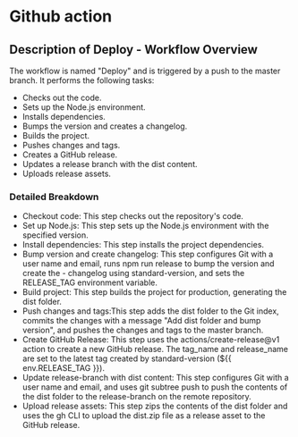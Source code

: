 # Github action

## Description of Deploy - Workflow Overview
The workflow is named "Deploy" and is triggered by a push to the master branch. It performs the following tasks:

- Checks out the code.
- Sets up the Node.js environment.
- Installs dependencies.
- Bumps the version and creates a changelog.
- Builds the project.
- Pushes changes and tags.
- Creates a GitHub release.
- Updates a release branch with the dist content.
- Uploads release assets.

### Detailed Breakdown
- Checkout code: This step checks out the repository's code.
- Set up Node.js: This step sets up the Node.js environment with the specified version.
- Install dependencies: This step installs the project dependencies.
- Bump version and create changelog: This step configures Git with a user name and email, runs npm run release to bump the version and create the - changelog using standard-version, and sets the RELEASE_TAG environment variable.
- Build project: This step builds the project for production, generating the dist folder.
- Push changes and tags:This step adds the dist folder to the Git index, commits the changes with a message "Add dist folder and bump version", and pushes the changes and tags to the master branch.
- Create GitHub Release: This step uses the actions/create-release@v1 action to create a new GitHub release. The tag_name and release_name are set to the latest tag created by standard-version (${{ env.RELEASE_TAG }}).
- Update release-branch with dist content: This step configures Git with a user name and email, and uses git subtree push to push the contents of the dist folder to the release-branch on the remote repository.
- Upload release assets: This step zips the contents of the dist folder and uses the gh CLI to upload the dist.zip file as a release asset to the GitHub release.

